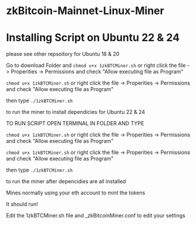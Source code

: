 # zkBitcoin-Mainnet-Linux-Miner
# Installing Script on Ubuntu 22 & 24 
please see other repsoitory for Ubuntu 18 & 20

Go to download Folder and
`chmod u+x 1zkBTCMiner.sh`  or right click the file -> Properities -> Permissions and check "Allow executing file as Program"

`chmod u+x 1zkBTCMiner.sh` or right click the file -> Properities -> Permissions and check "Allow executing file as Program"

then type 
`./1zkBTCMiner.sh`

to run the miner to install dependicies for Ubuntu 22 & 24

TO RUN SCRIPT OPEN TERMINAL IN FOLDER AND TYPE

`chmod u+x 1zkBTCMiner.sh`  or right click the file -> Properities -> Permissions and check "Allow executing file as Program"



`chmod u+x 1zkBTCMiner.sh` or right click the file -> Properities -> Permissions and check "Allow executing file as Program"

then type 
`./1zkBTCMiner.sh`

to run the miner after depencidies are all installed

Mines normally using your eth account to mint the tokens

It should run!

Edit the 1zkBTCMiner.sh file and _zkBitcoinMiner.conf to edit your settings

